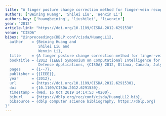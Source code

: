 ```yaml
---
title: "A finger posture change correction method for finger-vein recognition"
authors: ['Beining Huang', 'Shilei Liu', 'Wenxin Li']
authors-key: ['huangbeining', 'liushilei', 'liwenxin']
year: "2012"
article-link: "https://doi.org/10.1109/CISDA.2012.6291530"
venue: "CISDA"
bibex: "@inproceedings{DBLP:conf/cisda/HuangLL12,
  author    = {Beining Huang and
               Shilei Liu and
               Wenxin Li},
  title     = {A finger posture change correction method for finger-vein recognition},
  booktitle = {2012 {IEEE} Symposium on Computational Intelligence for Security and
               Defence Applications, {CISDA} 2012, Ottawa, Canada, July 11-13, 2012},
  pages     = {1--7},
  publisher = {{IEEE}},
  year      = {2012},
  url       = {https://doi.org/10.1109/CISDA.2012.6291530},
  doi       = {10.1109/CISDA.2012.6291530},
  timestamp = {Wed, 16 Oct 2019 14:14:53 +0200},
  biburl    = {https://dblp.org/rec/conf/cisda/HuangLL12.bib},
  bibsource = {dblp computer science bibliography, https://dblp.org}
}"
---
```

